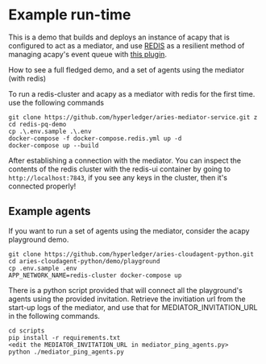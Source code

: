 # Example run-time

This is a demo that builds and deploys an instance of acapy that is configured to act as a mediator, and use [REDIS](https://redis.com/) as a resilient method of managing acapy's event queue with [this plugin](https://github.com/bcgov/aries-acapy-plugin-redis-events). 

How to see a full fledged demo, and a set of agents using the mediator (with redis)  

To run a redis-cluster and acapy as a mediator with redis for the first time. use the following commands

```
git clone https://github.com/hyperledger/aries-mediator-service.git z
cd redis-pq-demo
cp .\.env.sample .\.env 
docker-compose -f docker-compose.redis.yml up -d
docker-compose up --build
```

After establishing a connection with the mediator. You can inspect the contents of the redis cluster with the redis-ui container by going to `http://localhost:7843`, if you see any keys in the cluster, then it's connected properly!

## Example agents

If you want to run a set of agents using the mediator, consider the acapy playground demo. 

```
git clone https://github.com/hyperledger/aries-cloudagent-python.git
cd aries-cloudagent-python/demo/playground
cp .env.sample .env
APP_NETWORK_NAME=redis-cluster docker-compose up
```

There is a python script provided that will connect all the playground's agents using the provided invitation. Retrieve the invitiation url from the start-up logs of the mediator, and use that for MEDIATOR_INVITATION_URL in the following commands. 

```
cd scripts
pip install -r requirements.txt
<edit the MEDIATOR_INVITATION_URL in mediator_ping_agents.py>
python ./mediator_ping_agents.py
```